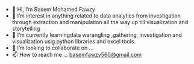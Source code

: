 - 👋 Hi, I’m Basem Mohamed Fawzy
- 👀 I’m interest in anything related to data analytics from  investigation through extraction and manipulation all the way up till visualization and storytelling
- 🌱 I’m currently learningdata warangling ,gathering, investigation and visualization usig python libraries and excel tools.
- 💞️ I’m looking to collaborate on ...
- 📫 How to reach me ... basemfawzy560@gmail.com

<!---
bsm25/bsm25 is a ✨ special ✨ repository because its `README.md` (this file) appears on your GitHub profile.
You can click the Preview link to take a look at your changes.
--->

